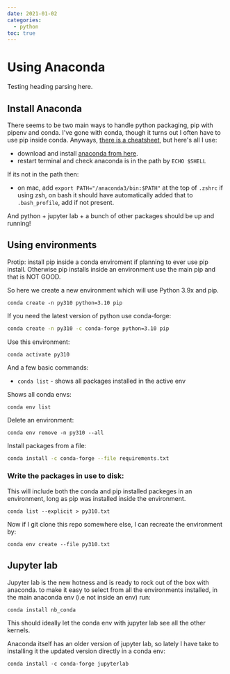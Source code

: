 ```yaml
---
date: 2021-01-02
categories:
  - python
toc: true
---
```


# Using Anaconda

Testing heading parsing here.

## Install Anaconda

There seems to be two main ways to handle python packaging, pip with pipenv and conda. I've gone with conda, though it turns out I often have to use pip inside conda. Anyways, [there is a cheatsheet](https://conda.io/docs/_downloads/conda-cheatsheet.pdf), but here's all I use:

- download and install [anaconda from here](https://www.anaconda.com/download).
- restart terminal and check anaconda is in the path by `ECHO $SHELL`

If its not in the path then:

- on mac, add `export PATH="/anaconda3/bin:$PATH"` at the top of `.zshrc` if using zsh, on bash it should have automatically added that to `.bash_profile`, add if not present.

And python + jupyter lab + a bunch of other packages should be up and running!

## Using environments

Protip: install pip inside a conda enviroment if planning to ever use pip install. Otherwise pip installs inside an environment use the main pip and that is NOT GOOD.

So here we create a new environment which will use Python 3.9x and pip.

`conda create -n py310 python=3.10 pip`

If you need the latest version of python use conda-forge:

```bash
conda create -n py310 -c conda-forge python=3.10 pip
```

Use this environment:

`conda activate py310`

And a few basic commands:

- `conda list` - shows all packages installed in the active env

Shows all conda envs:

`conda env list`

Delete an environment:

`conda env remove -n py310 --all`

Install packages from a file:

```bash
conda install -c conda-forge --file requirements.txt
```

### Write the packages in use to disk:

This will include both the conda and pip installed packeges in an environment, long as pip was installed inside the environment.

`conda list --explicit > py310.txt`

Now if I git clone this repo somewhere else, I can recreate the environment by:

`conda env create --file py310.txt`

## Jupyter lab

Jupyter lab is the new hotness and is ready to rock out of the box with anaconda. to make it easy to select from all the environments installed, in the main anaconda env (i.e not inside an env) run:

`conda install nb_conda`

This should ideally let the conda env with jupyter lab see all the other kernels.

Anaconda itself has an older version of jupyter lab, so lately I have take to installing it the updated version directly in a conda env:

`conda install -c conda-forge jupyterlab`

